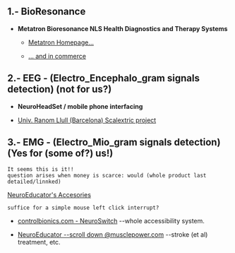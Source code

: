 ## 1.- BioResonance ##

  * __Metatron Bioresonance NLS Health Diagnostics and Therapy Systems__
  
    * [Metatron Homepage...](http://www.uk.metatron-nls.ru/main.php?id=22)
    
    * [... and in commerce](http://www.amazon.com/Advanced-Diagnostics-Metatron-Bioresonance-Medicomat-39/dp/B00WTGKU8U)

## 2.- EEG - (Electro_Encephalo_gram signals detection) (not for us?) ##

 * __NeuroHeadSet / mobile phone interfacing__
 
  *  [Univ. Ranom Llull (Barcelona) Scalextric project](http://www.lavanguardia.com/vida/20150907/54436320350/desarrollan-un-proyecto-que-permite-mover-coches-de-scalextric-con-la-mente.html)
 
## 3.- EMG - (Electro_Mio_gram signals detection) (Yes for (some of?) us!) ##

    It seems this is it!! 
    question arises when money is scarce: would (whole product last detailed/linnked) 
   
 [NeuroEducator's Accesories](http://www.musclepower.com/pdf/NE4%20Accessories.pdf)  

    suffice for a simple mouse left click interrupt?  

 * [controlbionics.com - NeuroSwitch](https://www.youtube.com/watch?v=GPhTIsNM9MQ) --whole accessibility system.
 
 * [NeuroEducator --scroll down @musclepower.com](http://www.musclepower.com/prodall.htm) --stroke (et al) treatment, etc.  
